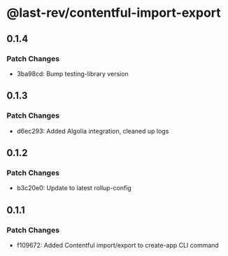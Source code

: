 # @last-rev/contentful-import-export

## 0.1.4

### Patch Changes

- 3ba98cd: Bump testing-library version

## 0.1.3

### Patch Changes

- d6ec293: Added Algolia integration, cleaned up logs

## 0.1.2

### Patch Changes

- b3c20e0: Update to latest rollup-config

## 0.1.1

### Patch Changes

- f109672: Added Contentful import/export to create-app CLI command
